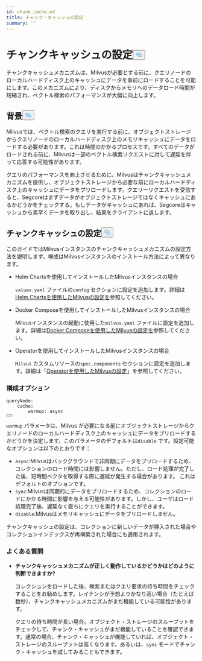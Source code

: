 ```yaml
---
id: chunk_cache.md
title: チャンク・キャッシュの設定
summary: ''
---
```

<h1 id="Configure-Chunk-Cache" class="common-anchor-header">チャンクキャッシュの設定<button data-href="#Configure-Chunk-Cache" class="anchor-icon" translate="no">
      <svg translate="no"
        aria-hidden="true"
        focusable="false"
        height="20"
        version="1.1"
        viewBox="0 0 16 16"
        width="16"
      >
        <path
          fill="#0092E4"
          fill-rule="evenodd"
          d="M4 9h1v1H4c-1.5 0-3-1.69-3-3.5S2.55 3 4 3h4c1.45 0 3 1.69 3 3.5 0 1.41-.91 2.72-2 3.25V8.59c.58-.45 1-1.27 1-2.09C10 5.22 8.98 4 8 4H4c-.98 0-2 1.22-2 2.5S3 9 4 9zm9-3h-1v1h1c1 0 2 1.22 2 2.5S13.98 12 13 12H9c-.98 0-2-1.22-2-2.5 0-.83.42-1.64 1-2.09V6.25c-1.09.53-2 1.84-2 3.25C6 11.31 7.55 13 9 13h4c1.45 0 3-1.69 3-3.5S14.5 6 13 6z"
        ></path>
      </svg>
    </button></h1><p>チャンクキャッシュメカニズムは、Milvusが必要とする前に、クエリノードのローカルハードディスク上のキャッシュにデータを事前にロードすることを可能にします。このメカニズムにより、ディスクからメモリへのデータロード時間が短縮され、ベクトル検索のパフォーマンスが大幅に向上します。</p>
<h2 id="Background" class="common-anchor-header">背景<button data-href="#Background" class="anchor-icon" translate="no">
      <svg translate="no"
        aria-hidden="true"
        focusable="false"
        height="20"
        version="1.1"
        viewBox="0 0 16 16"
        width="16"
      >
        <path
          fill="#0092E4"
          fill-rule="evenodd"
          d="M4 9h1v1H4c-1.5 0-3-1.69-3-3.5S2.55 3 4 3h4c1.45 0 3 1.69 3 3.5 0 1.41-.91 2.72-2 3.25V8.59c.58-.45 1-1.27 1-2.09C10 5.22 8.98 4 8 4H4c-.98 0-2 1.22-2 2.5S3 9 4 9zm9-3h-1v1h1c1 0 2 1.22 2 2.5S13.98 12 13 12H9c-.98 0-2-1.22-2-2.5 0-.83.42-1.64 1-2.09V6.25c-1.09.53-2 1.84-2 3.25C6 11.31 7.55 13 9 13h4c1.45 0 3-1.69 3-3.5S14.5 6 13 6z"
        ></path>
      </svg>
    </button></h2><p>Milvusでは、ベクトル検索のクエリを実行する前に、オブジェクトストレージからクエリノードのローカルハードディスク上のメモリキャッシュにデータをロードする必要があります。これは時間のかかるプロセスです。すべてのデータがロードされる前に、Milvusは一部のベクトル検索リクエストに対して遅延を伴って応答する可能性があります。</p>
<p>クエリのパフォーマンスを向上させるために、Milvusはチャンクキャッシュメカニズムを提供し、オブジェクトストレージから必要な前にローカルハードディスク上のキャッシュにデータをプリロードします。クエリーリクエストを受信すると、Segcoreはまずデータがオブジェクトストレージではなくキャッシュにあるかどうかをチェックする。もしデータがキャッシュにあれば、Segcoreはキャッシュから素早くデータを取り出し、結果をクライアントに返します。</p>
<h2 id="Configure-Chunk-Cache" class="common-anchor-header">チャンクキャッシュの設定<button data-href="#Configure-Chunk-Cache" class="anchor-icon" translate="no">
      <svg translate="no"
        aria-hidden="true"
        focusable="false"
        height="20"
        version="1.1"
        viewBox="0 0 16 16"
        width="16"
      >
        <path
          fill="#0092E4"
          fill-rule="evenodd"
          d="M4 9h1v1H4c-1.5 0-3-1.69-3-3.5S2.55 3 4 3h4c1.45 0 3 1.69 3 3.5 0 1.41-.91 2.72-2 3.25V8.59c.58-.45 1-1.27 1-2.09C10 5.22 8.98 4 8 4H4c-.98 0-2 1.22-2 2.5S3 9 4 9zm9-3h-1v1h1c1 0 2 1.22 2 2.5S13.98 12 13 12H9c-.98 0-2-1.22-2-2.5 0-.83.42-1.64 1-2.09V6.25c-1.09.53-2 1.84-2 3.25C6 11.31 7.55 13 9 13h4c1.45 0 3-1.69 3-3.5S14.5 6 13 6z"
        ></path>
      </svg>
    </button></h2><p>このガイドではMilvusインスタンスのチャンクキャッシュメカニズムの設定方法を説明します。構成はMilvusインスタンスのインストール方法によって異なります。</p>
<ul>
<li><p>Helm Chartsを使用してインストールしたMilvusインスタンスの場合</p>
<p><code translate="no">values.yaml</code> ファイルの<code translate="no">config</code> セクションに設定を追加します。詳細は<a href="/docs/ja/configure-helm.md">Helm Chartsを使用したMilvusの設定を</a>参照してください。</p></li>
<li><p>Docker Composeを使用してインストールしたMilvusインスタンスの場合</p>
<p>Milvusインスタンスの起動に使用した<code translate="no">milvus.yaml</code> ファイルに設定を追加します。詳細は<a href="/docs/ja/configure-docker.md">Docker Composeを使用したMilvusの設定を</a>参照してください。</p></li>
<li><p>Operatorを使用してインストールしたMilvusインスタンスの場合</p>
<p><code translate="no">Milvus</code> カスタムリソースの<code translate="no">spec.components</code> セクションに設定を追加します。詳細は「<a href="/docs/ja/configure_operator.md">Operatorを使用したMilvusの設定</a>」を参照してください。</p></li>
</ul>
<h3 id="Configuration-options" class="common-anchor-header">構成オプション</h3><pre><code translate="no" class="language-yaml"><span class="hljs-attr">queryNode</span>:
    <span class="hljs-attr">cache</span>:
        <span class="hljs-attr">warmup</span>: <span class="hljs-keyword">async</span>
<button class="copy-code-btn"></button></code></pre>
<p><code translate="no">warmup</code> パラメータは、Milvus が必要になる前にオブジェクトストレージからクエリノードのローカルハードディスク上のキャッシュにデータをプリロードするかどうかを決定します。このパラメータのデフォルトは<code translate="no">disable</code> です。設定可能なオプションは以下のとおりです：</p>
<ul>
<li><code translate="no">async</code>:Milvusはバックグラウンドで非同期にデータをプリロードするため、コレクションのロード時間には影響しません。ただし、ロード処理が完了した後、短時間ベクタを取得する際に遅延が発生する場合があります。  これはデフォルトのオプションです。</li>
<li><code translate="no">sync</code>:Milvusは同期的にデータをプリロードするため、コレクションのロードにかかる時間に影響を与える可能性があります。しかし、ユーザはロード処理完了後、遅延なく直ちにクエリを実行することができます。</li>
<li><code translate="no">disable</code>:Milvusはメモリキャッシュにデータをプリロードしません。</li>
</ul>
<p>チャンクキャッシュの設定は、コレクションに新しいデータが挿入された場合やコレクションインデックスが再構築された場合にも適用されます。</p>
<h3 id="FAQ" class="common-anchor-header">よくある質問</h3><ul>
<li><p><strong>チャンクキャッシュメカニズムが正しく動作しているかどうかはどのように判断できますか?</strong></p>
<p>コレクションをロードした後、検索またはクエリ要求の待ち時間をチェックすることをお勧めします。レイテンシが予想よりかなり高い場合（たとえば数秒）、チャンクキャッシュメカニズムがまだ機能している可能性があります。</p>
<p>クエリの待ち時間が長い場合。オブジェクト・ストレージのスループットをチェックして、チャンク・キャッシュがまだ機能していることを確認できます。通常の場合、チャンク・キャッシュが機能していれば、オブジェクト・ストレージのスループットは高くなります。あるいは、<code translate="no">sync</code> モードでチャンク・キャッシュを試してみることもできます。</p></li>
</ul>
